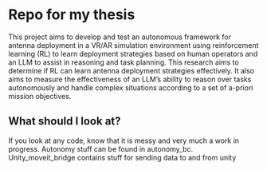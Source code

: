 # Repo for my thesis
This project aims to develop and test an autonomous framework for antenna deployment in a VR/AR simulation environment using reinforcement learning (RL) to learn deployment strategies based on human operators and an LLM to assist in reasoning and task planning. This research aims to determine if RL can learn antenna deployment strategies effectively. It also aims to measure the effectiveness of an LLM’s ability to reason over tasks autonomously and handle complex situations according to a set of a-priori mission objectives.

## What should I look at?
If you look at any code, know that it is messy and very much a work in progress. Autonomy stuff can be found in autonomy_bc. Unity_moveit_bridge contains stuff for sending data to and from unity

